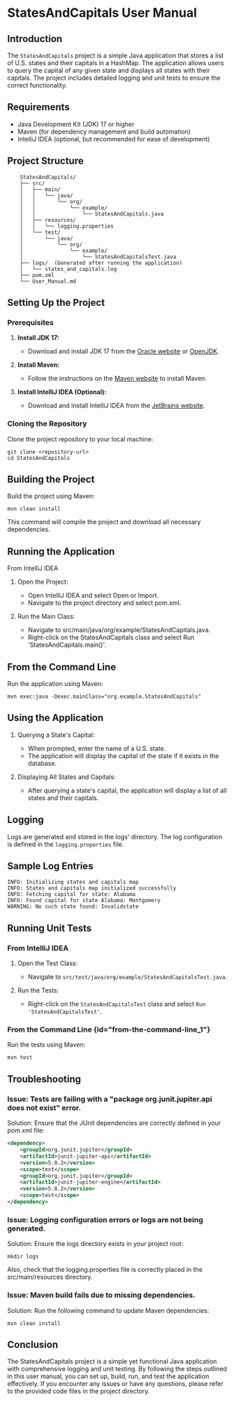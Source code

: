 # StatesAndCapitals User Manual

## Introduction

The `StatesAndCapitals` project is a simple Java application that stores a list of U.S. states and their capitals in a 
HashMap.
The application allows users to query the capital of any given state and displays all states with their
capitals.
The project includes detailed logging and unit tests to ensure the correct functionality.

## Requirements

- Java Development Kit (JDK) 17 or higher
- Maven (for dependency management and build automation)
- IntelliJ IDEA (optional, but recommended for ease of development)

## Project Structure

        StatesAndCapitals/
        ├── src/
        │   ├── main/
        │   │   └── java/
        │   │       └── org/
        │   │           └── example/
        │   │               └── StatesAndCapitals.java
        │   ├── resources/
        │   │   └── logging.properties
        │   └── test/
        │       └── java/
        │           └── org/
        │               └── example/
        │                   └── StatesAndCapitalsTest.java
        ├── logs/  (Generated after running the application)
        │   └── states_and_capitals.log
        ├── pom.xml
        └── User_Manual.md

## Setting Up the Project

### Prerequisites

1. **Install JDK 17:**
    - Download and install JDK 17 from the [Oracle website](https://www.oracle.com/java/technologies/javase-jdk17-downloads.html) or [OpenJDK](https://openjdk.java.net/).

2. **Install Maven:**
    - Follow the instructions on the [Maven website](https://maven.apache.org/install.html) to install Maven.

3. **Install IntelliJ IDEA (Optional):**
    - Download and install IntelliJ IDEA from the [JetBrains website](https://www.jetbrains.com/idea/download/).

### Cloning the Repository

Clone the project repository to your local machine:

```shell
git clone <repository-url>
cd StatesAndCapitals
```
## Building the Project
Build the project using Maven:

```shell
mvn clean install
```
This command will compile the project and download all necessary dependencies.

## Running the Application
From IntelliJ IDEA
1. Open the Project:

    - Open IntelliJ IDEA and select Open or Import.
    - Navigate to the project directory and select pom.xml.

2. Run the Main Class:

    - Navigate to src/main/java/org/example/StatesAndCapitals.java.
    - Right-click on the StatesAndCapitals class and select Run 'StatesAndCapitals.main()'.

## From the Command Line
Run the application using Maven:

``` shell
mvn exec:java -Dexec.mainClass="org.example.StatesAndCapitals"
```

## Using the Application
1. Querying a State's Capital:

    - When prompted, enter the name of a U.S. state.
    - The application will display the capital of the state if it exists in the database.

2. Displaying All States and Capitals:

    - After querying a state's capital, the application will display a list of all states and their capitals.

## Logging
Logs are generated and stored in the logs' directory. The log configuration is defined in the `logging.properties` file.

## Sample Log Entries

``` shell
INFO: Initializing states and capitals map
INFO: States and capitals map initialized successfully
INFO: Fetching capital for state: Alabama
INFO: Found capital for state Alabama: Montgomery
WARNING: No such state found: Invalidstate
```

## Running Unit Tests

### From IntelliJ IDEA

1. Open the Test Class:

    - Navigate to `src/test/java/org/example/StatesAndCapitalsTest.java`.

2. Run the Tests:

    - Right-click on the `StatesAndCapitalsTest` class and select `Run 'StatesAndCapitalsTest'`.

### From the Command Line {id="from-the-command-line_1"}
Run the tests using Maven:

``` shell
mvn test
```

## Troubleshooting

### Issue: Tests are failing with a "package org.junit.jupiter.api does not exist" error.
Solution: Ensure that the JUnit dependencies are correctly defined in your pom.xml file:

```xml
<dependency>
    <groupId>org.junit.jupiter</groupId>
    <artifactId>junit-jupiter-api</artifactId>
    <version>5.8.2</version>
    <scope>test</scope>
    <groupId>org.junit.jupiter</groupId>
    <artifactId>junit-jupiter-engine</artifactId>
    <version>5.8.2</version>
    <scope>test</scope>
</dependency>
```

### Issue: Logging configuration errors or logs are not being generated.
Solution: Ensure the logs directory exists in your project root:

```Shell
mkdir logs
```
Also, check that the logging.properties file is correctly placed in the src/main/resources directory.

### Issue: Maven build fails due to missing dependencies.
Solution: Run the following command to update Maven dependencies:

```shell
mvn clean install
```

## Conclusion
The StatesAndCapitals project is a simple yet functional Java application with comprehensive logging and unit testing.
By following the steps outlined in this user manual, you can set up, build, run, and test the application effectively.
If you encounter any issues or have any questions, please refer to the provided code files in the project directory.
